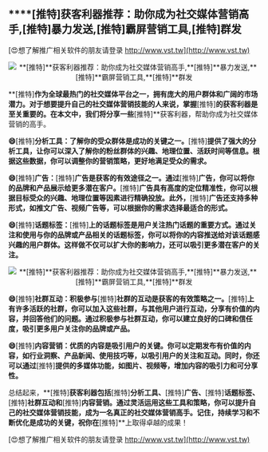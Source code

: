 ## ****[推特]**获客利器推荐：助你成为社交媒体营销高手,**[推特]**暴力发送,**[推特]**霸屏营销工具,**[推特]**群发**

[😍想了解推广相关软件的朋友请登录 http://www.vst.tw](http://www.vst.tw)

 <center><img src="https://vst.tw/MP4/tuiguang/png/3.png" alt="**[推特]**获客利器推荐：助你成为社交媒体营销高手,**[推特]**暴力发送,**[推特]**霸屏营销工具,**[推特]**群发"></center>

**[推特]**作为全球最热门的社交媒体平台之一，拥有庞大的用户群体和广阔的市场潜力。对于想要提升自己的社交媒体营销技能的人来说，掌握**[推特]**的获客利器是至关重要的。在本文中，我们将分享一些**[推特]**获客利器，帮助你成为社交媒体营销的高手。

**😄**[推特]**分析工具：了解你的受众群体是成功的关键之一。**[推特]**提供了强大的分析工具，让你可以深入了解你的粉丝群体的兴趣、地理位置、活跃时间等信息。根据这些数据，你可以调整你的营销策略，更好地满足受众的需求。**

**😄**[推特]**广告：**[推特]**广告是获客的有效途径之一。通过**[推特]**广告，你可以将你的品牌和产品展示给更多潜在客户。**[推特]**广告具有高度的定位精准性，你可以根据目标受众的兴趣、地理位置等因素进行精确投放。此外，**[推特]**广告还支持多种形式，如推文广告、视频广告等，可以根据你的需求选择最适合的形式。**

**😄**[推特]**话题标签：**[推特]**上的话题标签是用户关注热门话题的重要方式。通过关注和使用与你的品牌或产品相关的话题标签，你可以将你的内容推送给对该话题感兴趣的用户群体。这样做不仅可以扩大你的影响力，还可以吸引更多潜在客户的关注。**

 <center><img src="https://vst.tw/MP4/tuiguang/png/0.png" alt="**[推特]**获客利器推荐：助你成为社交媒体营销高手,**[推特]**暴力发送,**[推特]**霸屏营销工具,**[推特]**群发"></center>

**😄**[推特]**社群互动：积极参与**[推特]**社群的互动是获客的有效策略之一。**[推特]**上有许多活跃的社群，你可以加入这些社群，与其他用户进行互动，分享有价值的内容，并回答他们的问题。通过积极参与社群互动，你可以建立良好的口碑和信任度，吸引更多用户关注你的品牌或产品。**

**😄**[推特]**内容营销：优质的内容是吸引用户的关键。你可以定期发布有价值的内容，如行业洞察、产品新闻、使用技巧等，以吸引用户的关注和互动。同时，你还可以通过**[推特]**提供的多媒体功能，如图片、视频等，增加内容的吸引力和可分享性。**

总结起来，**[推特]**获客利器包括**[推特]**分析工具、**[推特]**广告、**[推特]**话题标签、**[推特]**社群互动和**[推特]**内容营销。通过灵活运用这些工具和策略，你可以提升自己的社交媒体营销技能，成为一名真正的社交媒体营销高手。记住，持续学习和不断优化是成功的关键，祝你在**[推特]**上取得卓越的成果！

[😍想了解推广相关软件的朋友请登录 http://www.vst.tw](http://www.vst.tw)



